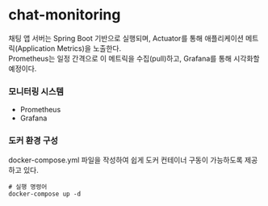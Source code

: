 # chat-monitoring

채팅 앱 서버는 Spring Boot 기반으로 실행되며, Actuator를 통해 애플리케이션 메트릭(Application Metrics)을 노출한다.  
Prometheus는 일정 간격으로 이 메트릭을 수집(pull)하고, Grafana를 통해 시각화할 예정이다.  

### 모니터링 시스템
* Prometheus
* Grafana


### 도커 환경 구성
docker-compose.yml 파일을 작성하여 쉽게 도커 컨테이너 구동이 가능하도록 제공하고 있다.

```shell
# 실행 명령어
docker-compose up -d
```